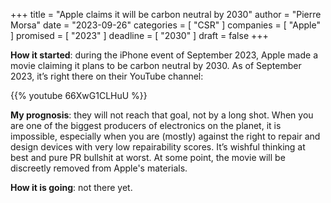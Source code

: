 +++
title     			= "Apple claims it will be carbon neutral by 2030"
author  		  = "Pierre Morsa"
date 		      = "2023-09-26"
categories 		= [ "CSR" ]
companies			= [ "Apple" ]
promised			= [ "2023" ]
deadline				= [ "2030" ]
draft      		= false
+++

**How it started**: during the iPhone event of September 2023, Apple made a movie claiming it plans to be carbon neutral by 2030. As of September 2023, it’s right there on their YouTube channel:

{{% youtube 66XwG1CLHuU %}}

**My prognosis**: they will not reach that goal, not by a long shot. When you are one of the biggest producers of electronics on the planet, it is impossible, especially when you are (mostly) against the right to repair and design devices with very low repairability scores. It’s wishful thinking at best and pure PR bullshit at worst. At some point, the movie will be discreetly removed from Apple's materials. 

**How it is going**: not there yet.
